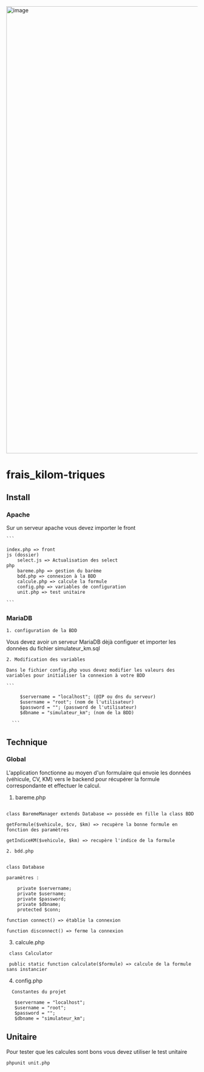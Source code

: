 <img width="1176" alt="image" src="https://github.com/dev-tutu/frais_kilom-triques/assets/164091895/7cd1ccfb-ad9c-4b84-a25f-1b88343ad9b8">


# frais_kilom-triques

## Install

### Apache

Sur un serveur apache vous devez importer le front

    ```

    index.php => front
    js (dossier)
        select.js => Actualisation des select
    php
        bareme.php => gestion du barème
        bdd.php => connexion à la BDD
        calcule.php => calcule la formule
        config.php => variables de configuration
        unit.php => test unitaire

    ```

### MariaDB

    1. configuration de la BDD

Vous devez avoir un serveur MariaDB dèjà configuer et importer les données du fichier simulateur_km.sql

    2. Modification des variables

    Dans le fichier config.php vous devez modifier les valeurs des variables pour initialiser la connexion à votre BDD

    ```

         $servername = "localhost"; (@IP ou dns du serveur)
         $username = "root"; (nom de l'utilisateur)
         $password = ""; (password de l'utilisateur)
         $dbname = "simulateur_km"; (nom de la BDD)

      ```

## Technique

### Global

L'application fonctionne au moyen d'un formulaire qui envoie les données (véhicule, CV, KM) vers le backend pour récupérer la formule correspondante et effectuer le calcul.

 1. bareme.php
    
  ```

  class BaremeManager extends Database => possède en fille la class BDD

  getFormule($vehicule, $cv, $km) => recupère la bonne formule en fonction des paramètres

  getIndiceKM($vehicule, $km) => recupère l'indice de la formule

  ```

    2. bdd.php

  ```

  class Database

  paramètres :

      private $servername;
      private $username;
      private $password;
      private $dbname;
      protected $conn;

  function connect() => établie la connexion

  function disconnect() => ferme la connexion
  ```

  3. calcule.php

  ```
   class Calculator

   public static function calculate($formule) => calcule de la formule sans instancier

```

  4. config.php

  ```
    Constantes du projet
  
     $servername = "localhost";
     $username = "root";
     $password = "";
     $dbname = "simulateur_km";
  ```

## Unitaire

Pour tester que les calcules sont bons vous devez utiliser le test unitaire 

```
phpunit unit.php

```

